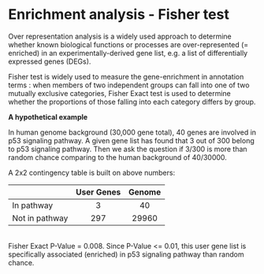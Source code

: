 # Enrichment analysis - Fisher test

Over representation analysis is a widely used approach to determine whether known biological functions or processes are over-represented (= enriched) in an experimentally-derived gene list, e.g. a list of differentially expressed genes (DEGs).

Fisher test is widely used to measure the gene-enrichment in annotation terms : when members of two independent groups can fall into one of two mutually exclusive categories, Fisher Exact test is used to determine whether the proportions of those falling into each category differs by group.

**A hypothetical example**

In human genome background (30,000 gene total), 40 genes are involved in p53 signaling pathway. A given gene list has found that 3 out of 300 belong to p53 signaling pathway. Then  we ask the question if 3/300 is more than random chance comparing to the human background of 40/30000.

A 2x2 contingency table is built on above numbers:

|                | User Genes          |  Genome |
|----------------|:-------------------:|:-------:|
|In pathway      |3                    |40       |
|Not in pathway  |297                  |29960    |

<br/>
Fisher Exact P-Value =  0.008. Since P-Value <= 0.01, this user gene list is specifically associated (enriched) in p53 signaling pathway than random chance.


